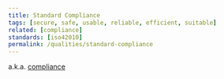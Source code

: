 ```yaml
---
title: Standard Compliance
tags: [secure, safe, usable, reliable, efficient, suitable]
related: [compliance]
standards: [iso42010]
permalink: /qualities/standard-compliance
---
```


a.k.a. [compliance](/qualities/compliance)